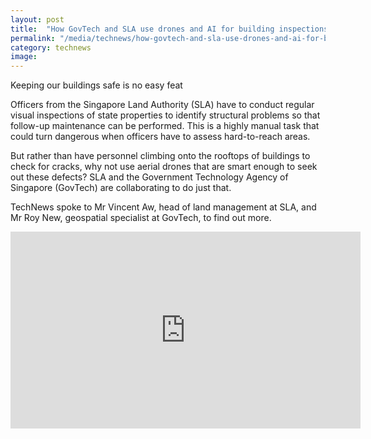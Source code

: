 ```yaml
---
layout: post
title:  "How GovTech and SLA use drones and AI for building inspections"
permalink: "/media/technews/how-govtech-and-sla-use-drones-and-ai-for-building-inspections"
category: technews
image: 
---
```


Keeping our buildings safe is no easy feat

Officers from the Singapore Land Authority (SLA) have to conduct regular visual inspections of state properties to identify structural problems so that follow-up maintenance can be performed. This is a highly manual task that could turn dangerous when officers have to assess hard-to-reach areas.

But rather than have personnel climbing onto the rooftops of buildings to check for cracks, why not use aerial drones that are smart enough to seek out these defects? SLA and the Government Technology Agency of Singapore (GovTech) are collaborating to do just that. 

TechNews spoke to Mr Vincent Aw, head of land management at SLA, and Mr Roy New, geospatial specialist at GovTech, to find out more.

<div class="bp-youtube">
      <iframe width="560" height="315" src="https://www.youtube.com/embed/ty8mYevB1ho" frameborder="0" allow="autoplay; encrypted-media" allowfullscreen></iframe>
</div>
